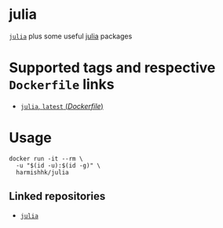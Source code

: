# julia

[`julia`](https://hub.docker.com/_/julia/) plus some useful [julia](http://julialang.org/) packages

# Supported tags and respective `Dockerfile` links

- [`julia`, `latest` (*Dockerfile*)](https://github.com/harmishhk/boxes/blob/master/docker/julia/julia/Dockerfile)

# Usage

```console
docker run -it --rm \
  -u "$(id -u):$(id -g)" \
  harmishhk/julia
```

## Linked repositories

- [`julia`](https://hub.docker.com/_/julia/)
